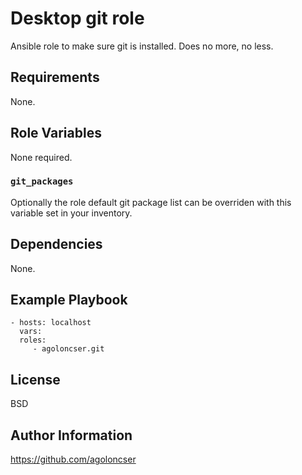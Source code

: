 # Desktop git role

Ansible role to make sure git is installed. Does no more, no less.

## Requirements

None.

## Role Variables

None required.

### `git_packages`

Optionally the role default git package list can be overriden with this variable set in your inventory.

## Dependencies

None.

## Example Playbook

    - hosts: localhost
      vars:
      roles:
         - agoloncser.git

## License

BSD

## Author Information

https://github.com/agoloncser
